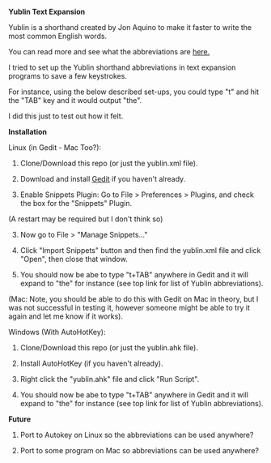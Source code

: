 **Yublin Text Expansion**

Yublin is a shorthand created by Jon Aquino to make it faster to write the most common English words.

You can read more and see what the abbreviations are [here.](https://jonaquino.blogspot.com/2007/06/yublin-shorthand-for-speed-writing.html)

I tried to set up the Yublin shorthand abbreviations in text expansion programs to save a few keystrokes.

For instance, using the below described set-ups, you could type "t" and hit the "TAB" key and it would output "the".

I did this just to test out how it felt.

**Installation**

Linux (in Gedit - Mac Too?):

1. Clone/Download this repo (or just the yublin.xml file).

1. Download and install [Gedit](https://wiki.gnome.org/Apps/Gedit) if you haven't already.

2. Enable Snippets Plugin: Go to File > Preferences > Plugins, and check the box for the "Snippets" Plugin.

(A restart may be required but I don't think so)

3. Now go to File > "Manage Snippets..."

4. Click "Import Snippets" button and then find the yublin.xml file and click "Open", then close that window.

5. You should now be abe to type "t+TAB" anywhere in Gedit and it will expand to "the" for instance (see top link for list of Yublin abbreviations).

(Mac: Note, you should be able to do this with Gedit on Mac in theory, but I was not successful in testing it, however someone might be able to try it again and let me know if it works).

Windows (With AutoHotKey):

1. Clone/Download this repo (or just the yublin.ahk file).

2. Install AutoHotKey (if you haven't already).

3. Right click the "yublin.ahk" file and click "Run Script".

4. You should now be abe to type "t+TAB" anywhere in Gedit and it will expand to "the" for instance (see top link for list of Yublin abbreviations).

**Future**

1. Port to Autokey on Linux so the abbreviations can be used anywhere?

2. Port to some program on Mac so abbreviations can be used anywhere?
